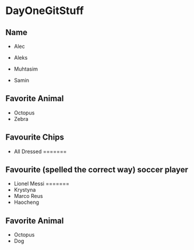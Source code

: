 # DayOneGitStuff

## Name
- Alec
- Aleks
- Muhtasim

- Samin 

## Favorite Animal
- Octopus
- Zebra

## Favourite Chips
- All Dressed
=======
## Favourite (spelled the correct way) soccer player
- Lionel Messi
=======
- Krystyna
- Marco Reus
- Haocheng

## Favorite Animal
- Octopus
- Dog
